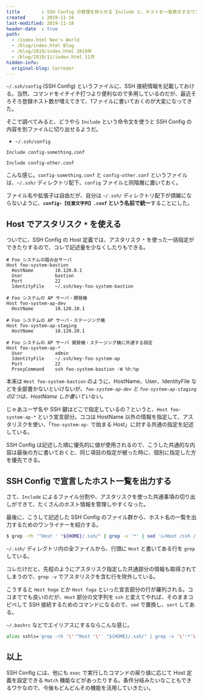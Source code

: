 ```yaml
---
title        : SSH Config の管理を捗らせる Include と、ホストを一覧表示するワンライナー
created      : 2019-11-18
last-modified: 2019-11-18
header-date  : true
path:
  - /index.html Neo's World
  - /blog/index.html Blog
  - /blog/2019/index.html 2019年
  - /blog/2019/11/index.html 11月
hidden-info:
  original-blog: Corredor
---
```


`~/.ssh/config` (SSH Config) というファイルに、SSH 接続情報を記載しておける。当然、コマンドをイチイチ打つより便利なので多用しているのだが、最近そろそろ登録ホスト数が増えてきて、1ファイルに書いておくのが大変になってきた。

そこで調べてみると、どうやら `Include` という命令文を使うと SSH Config の内容を別ファイルに切り出せるようだ。

- `~/.ssh/config`

```
Include config-something.conf

Include config-other.conf
```

こんな感じ。`config-something.conf` と `config-other.conf` というファイルは、`~/.ssh/` ディレクトリ配下、`config` ファイルと同階層に置いておく。

ファイル名や拡張子は自由だが、自分は `~/.ssh/` ディレクトリ配下が煩雑にならないように、**`config-【任意文字列】.conf` という名前で統一**することにした。

## Host でアスタリスク `*` を使える

ついでに、SSH Config の Host 定義では、アスタリスク `*` を使った一括指定ができたりするので、コレで記述量を少なくしたりもできる。

```
# Foo システムの踏み台サーバ
Host foo-system-bastion
  HostName        10.120.0.1
  User            bastion
  Port            22
  IdentityFile    ~/.ssh/key-foo-system-bastion

# Foo システムの AP サーバ・開発機
Host foo-system-ap-dev
  HostName        10.120.10.1

# Foo システムの AP サーバ・ステージング機
Host foo-system-ap-staging
  HostName        10.120.20.1

# Foo システムの AP サーバ 開発機・ステージング機に共通する設定
Host foo-system-ap-*
  User            admin
  IdentityFile    ~/.ssh/key-foo-system-ap
  Port            22
  ProxyCommand    ssh foo-system-bastion -W %h:%p
```

本来は `Host foo-system-bastion` のように、HostName、User、IdentityFile などを全部書かないといけないが、*`foo-system-ap-dev` と `foo-system-ap-staging` の2つは、HostName しか書いていない。*

じゃあユーザ名や SSH 鍵はどこで指定しているの？というと、`Host foo-system-ap-*` という宣言部分。ココは HostName 以外の情報を指定して、アスタリスクを使い、「`foo-system-ap-` で始まる Host」に対する共通の指定を記述している。

SSH Config は記述した順に優先的に値が使用されるので、こうした共通的な内容は最後の方に書いておくと、同じ項目の指定が被った時に、個別に指定した方を優先できる。

## SSH Config で宣言したホスト一覧を出力する

さて、`Include` によるファイル分割や、アスタリスクを使った共通事項の切り出しができて、たくさんのホスト情報を管理しやすくなった。

最後に、こうして記述した SSH Config のファイル群から、ホスト名の一覧を出力するためのワンライナーを紹介する。

```bash
$ grep -rh '^Host ' "${HOME}/.ssh/" | grep -v '*' | sed 's/Host /ssh /' | sort
```

`~/.ssh/` ディレクトリ内の全ファイルから、行頭に `Host` と書いてある行を `grep` している。

コレだけだと、先程のようにアスタリスク指定した共通部分の情報も取得されてしまうので、`grep -v` でアスタリスクを含む行を除外している。

こうすると `Host hoge` とか `Host fuga` といった宣言部分の行が羅列される。ココまででも良いのだが、`Host` 部分の文字列を `ssh` と変えてやれば、そのままコピペして SSH 接続するためのコマンドになるので、`sed` で置換し、`sort` してある。

`~/.bashrc` などでエイリアスにするならこんな感じ。

```bash
alias sshls='grep -rh '\''^Host '\'' "${HOME}/.ssh/" | grep -v '\''*'\'' | sed '\''s/Host /ssh /'\'' | sort'
```

## 以上

SSH Config には、他にも `exec` で実行したコマンドの戻り値に応じて Host 定義を設定できる `Match` 機能などがあったりする。条件分岐みたいなこともできるワケなので、今後もどんどんその機能を活用していきたい。
